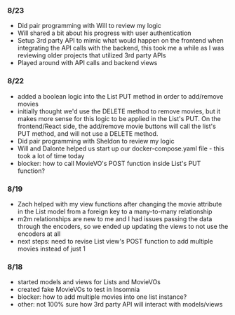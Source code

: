 ### 8/23
- Did pair programming with Will to review my logic
- Will shared a bit about his progress with user authentication
- Setup 3rd party API to mimic what would happen on the frontend when integrating the API calls with the backend, this took me a while as I was reviewing older projects that utilized 3rd party APIs
- Played around with API calls and backend views
### 8/22
 - added a boolean logic into the List PUT method in order to add/remove movies
 - initially thought we'd use the DELETE method to remove movies, but it makes more sense for this logic to be applied in the List's PUT. On the frontend/React side, the add/remove movie buttons will call the list's PUT method, and will not use a DELETE method.
 - Did pair programming with Sheldon to review my logic
 - Will and Dalonte helped us start up our docker-compose.yaml file - this took a lot of time today
 - blocker: how to call MovieVO's POST function inside List's PUT function?
### 8/19
 - Zach helped with my view functions after changing the movie attribute in the List model from a foreign key to a many-to-many relationship
 - m2m relationships are new to me and I had issues passing the data through the encoders, so we ended up updating the views to not use the encoders at all
 - next steps: need to revise List view's POST function to add multiple movies instead of just 1
### 8/18
 - started models and views for Lists and MovieVOs
 - created fake MovieVOs to test in Insomnia
 - blocker: how to add multiple movies into one list instance?
 - other: not 100% sure how 3rd party API will interact with models/views
